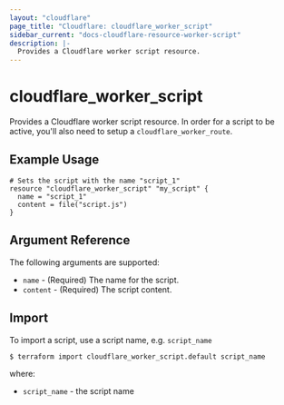 ```yaml
---
layout: "cloudflare"
page_title: "Cloudflare: cloudflare_worker_script"
sidebar_current: "docs-cloudflare-resource-worker-script"
description: |-
  Provides a Cloudflare worker script resource.
---
```


# cloudflare_worker_script

Provides a Cloudflare worker script resource. In order for a script to be active, you'll also need to setup a `cloudflare_worker_route`.

## Example Usage

```hcl
# Sets the script with the name "script_1"
resource "cloudflare_worker_script" "my_script" {
  name = "script_1"
  content = file("script.js")
}
```

## Argument Reference

The following arguments are supported:

* `name` - (Required) The name for the script.
* `content` - (Required) The script content.

## Import

To import a script, use a script name, e.g. `script_name`

```
$ terraform import cloudflare_worker_script.default script_name
```

where:

* `script_name` - the script name
